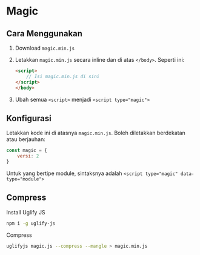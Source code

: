 # Magic

## Cara Menggunakan

1. Download `magic.min.js`
2. Letakkan `magic.min.js` secara inline dan di atas `</body>`. Seperti ini:

	```html
	<script>
		// Isi magic.min.js di sini
	</script>
	</body>
	```
	
3. Ubah semua `<script>` menjadi `<script type="magic">`

## Konfigurasi

Letakkan kode ini di atasnya `magic.min.js`. Boleh diletakkan berdekatan atau berjauhan:

```javascript
const magic = {
	versi: 2
}
```

Untuk yang bertipe module, sintaksnya adalah `<script type="magic" data-type="module">`

## Compress

Install Uglify JS

```bash
npm i -g uglify-js
```

Compress

```bash
uglifyjs magic.js --compress --mangle > magic.min.js
```
